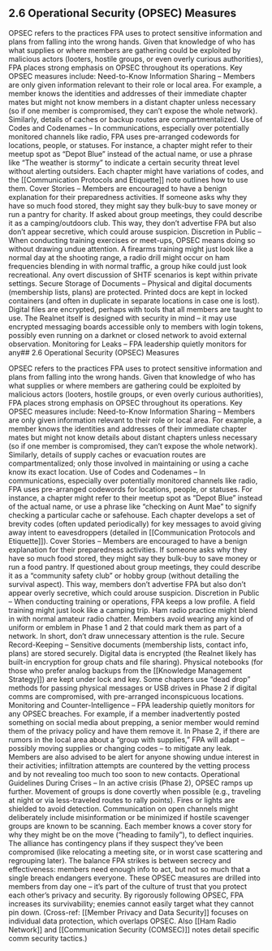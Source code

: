 ## 2.6 Operational Security (OPSEC) Measures

  

OPSEC refers to the practices FPA uses to protect sensitive information and plans from falling into the wrong hands. Given that knowledge of who has what supplies or where members are gathering could be exploited by malicious actors (looters, hostile groups, or even overly curious authorities), FPA places strong emphasis on OPSEC throughout its operations. Key OPSEC measures include: Need-to-Know Information Sharing – Members are only given information relevant to their role or local area. For example, a member knows the identities and addresses of their immediate chapter mates but might not know members in a distant chapter unless necessary (so if one member is compromised, they can’t expose the whole network). Similarly, details of caches or backup routes are compartmentalized. Use of Codes and Codenames – In communications, especially over potentially monitored channels like radio, FPA uses pre-arranged codewords for locations, people, or statuses. For instance, a chapter might refer to their meetup spot as “Depot Blue” instead of the actual name, or use a phrase like “The weather is stormy” to indicate a certain security threat level without alerting outsiders. Each chapter might have variations of codes, and the [[Communication Protocols and Etiquette]] note outlines how to use them. Cover Stories – Members are encouraged to have a benign explanation for their preparedness activities. If someone asks why they have so much food stored, they might say they bulk-buy to save money or run a pantry for charity. If asked about group meetings, they could describe it as a camping/outdoors club. This way, they don’t advertise FPA but also don’t appear secretive, which could arouse suspicion. Discretion in Public – When conducting training exercises or meet-ups, OPSEC means doing so without drawing undue attention. A firearms training might just look like a normal day at the shooting range, a radio drill might occur on ham frequencies blending in with normal traffic, a group hike could just look recreational. Any overt discussion of SHTF scenarios is kept within private settings. Secure Storage of Documents – Physical and digital documents (membership lists, plans) are protected. Printed docs are kept in locked containers (and often in duplicate in separate locations in case one is lost). Digital files are encrypted, perhaps with tools that all members are taught to use. The Realnet itself is designed with security in mind – it may use encrypted messaging boards accessible only to members with login tokens, possibly even running on a darknet or closed network to avoid external observation. Monitoring for Leaks – FPA leadership quietly monitors for any## 2.6 Operational Security (OPSEC) Measures

OPSEC refers to the practices FPA uses to protect sensitive information and plans from falling into the wrong hands. Given that knowledge of who has what supplies or where members are gathering could be exploited by malicious actors (looters, hostile groups, or even overly curious authorities), FPA places strong emphasis on OPSEC throughout its operations. Key OPSEC measures include: Need-to-Know Information Sharing – Members are only given information relevant to their role or local area. For example, a member knows the identities and addresses of their immediate chapter mates but might not know details about distant chapters unless necessary (so if one member is compromised, they can’t expose the whole network). Similarly, details of supply caches or evacuation routes are compartmentalized; only those involved in maintaining or using a cache know its exact location. Use of Codes and Codenames – In communications, especially over potentially monitored channels like radio, FPA uses pre-arranged codewords for locations, people, or statuses. For instance, a chapter might refer to their meetup spot as “Depot Blue” instead of the actual name, or use a phrase like “checking on Aunt Mae” to signify checking a particular cache or safehouse. Each chapter develops a set of brevity codes (often updated periodically) for key messages to avoid giving away intent to eavesdroppers (detailed in [[Communication Protocols and Etiquette]]). Cover Stories – Members are encouraged to have a benign explanation for their preparedness activities. If someone asks why they have so much food stored, they might say they bulk-buy to save money or run a food pantry. If questioned about group meetings, they could describe it as a “community safety club” or hobby group (without detailing the survival aspect). This way, members don’t advertise FPA but also don’t appear overly secretive, which could arouse suspicion. Discretion in Public – When conducting training or operations, FPA keeps a low profile. A field training might just look like a camping trip. Ham radio practice might blend in with normal amateur radio chatter. Members avoid wearing any kind of uniform or emblem in Phase 1 and 2 that could mark them as part of a network. In short, don’t draw unnecessary attention is the rule. Secure Record-Keeping – Sensitive documents (membership lists, contact info, plans) are stored securely. Digital data is encrypted (the Realnet likely has built-in encryption for group chats and file sharing). Physical notebooks (for those who prefer analog backups from the [[Knowledge Management Strategy]]) are kept under lock and key. Some chapters use “dead drop” methods for passing physical messages or USB drives in Phase 2 if digital comms are compromised, with pre-arranged inconspicuous locations. Monitoring and Counter-Intelligence – FPA leadership quietly monitors for any OPSEC breaches. For example, if a member inadvertently posted something on social media about prepping, a senior member would remind them of the privacy policy and have them remove it. In Phase 2, if there are rumors in the local area about a “group with supplies,” FPA will adapt – possibly moving supplies or changing codes – to mitigate any leak. Members are also advised to be alert for anyone showing undue interest in their activities; infiltration attempts are countered by the vetting process and by not revealing too much too soon to new contacts. Operational Guidelines During Crises – In an active crisis (Phase 2), OPSEC ramps up further. Movement of groups is done covertly when possible (e.g., traveling at night or via less-traveled routes to rally points). Fires or lights are shielded to avoid detection. Communication on open channels might deliberately include misinformation or be minimized if hostile scavenger groups are known to be scanning. Each member knows a cover story for why they might be on the move (“heading to family”), to deflect inquiries. The alliance has contingency plans if they suspect they’ve been compromised (like relocating a meeting site, or in worst case scattering and regrouping later). The balance FPA strikes is between secrecy and effectiveness: members need enough info to act, but not so much that a single breach endangers everyone. These OPSEC measures are drilled into members from day one – it’s part of the culture of trust that you protect each other’s privacy and security. By rigorously following OPSEC, FPA increases its survivability; enemies cannot easily target what they cannot pin down. (Cross-ref: [[Member Privacy and Data Security]] focuses on individual data protection, which overlaps OPSEC. Also [[Ham Radio Network]] and [[Communication Security (COMSEC)]] notes detail specific comm security tactics.)